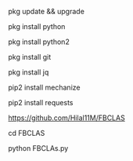 pkg update && upgrade

pkg install python

pkg install python2

pkg install git

pkg install jq

pip2 install mechanize

pip2 install requests

https://github.com/Hilal11M/FBCLAS

cd FBCLAS

python FBCLAs.py
